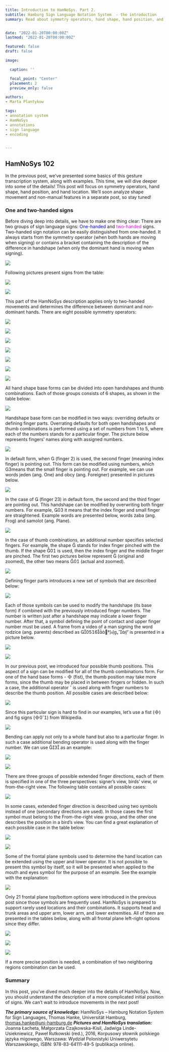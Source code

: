 ```yaml
---
title: Introduction to HamNoSys. Part 2.
subtitle: Hamburg Sign Language Notation System  - the introduction 
summary: Read about symmetry operators, hand shape, hand position, and hand location representation in HamNoSys.


date: "2022-01-20T00:00:00Z"
lastmod: "2022-01-20T00:00:00Z"

featured: false
draft: false

image:

  caption: ''

  focal_point: "Center"
  placement: 2
  preview_only: false

authors:
- Marta Plantykow

tags:
- annotation system
- HamNoSys
- annotations
- sign language
- encoding


---
```







## HamNoSys 102
In the previous post, we’ve presented some basics of this gesture transcription system, along with examples. This time, we will dive deeper into some of the details! This post will focus on symmetry operators, hand shape, hand position, and hand location. We’ll soon analyze shape movement and non-manual features in a separate post, so stay tuned!
### One and two-handed signs
Before diving deep into details, we have to make one thing clear: There are two groups of sign language signs: <span style="color:blue">One-handed</span> and <span style="color:magenta">two-handed</span> signs. Two-handed sign notation can be easily distinguished from one-handed. It always starts from the symmetry operator (when both hands are moving when signing) or contains a bracket containing the description of the difference in handshape (when only the dominant hand is moving when signing).

![](./post1.jpg)

Following pictures present signs from the table:

![](./post2.jpg)

![](./post3.jpg)

This part of the HamNoSys description applies only to two-handed movements and determines the difference between dominant and non-dominant hands. There are eight possible symmetry operators:

![](./post4.jpg)

![](./post5.jpg)

![](./post6.jpg)

![](./post7.jpg)

![](./post8.jpg)

![](./post9.jpg)

![](./post10.jpg)

All hand shape base forms can be divided into open handshapes and thumb combinations. Each of those groups consists of 6 shapes, as shown in the table below:

![](./post11.jpg)

Handshape base form can be modified in two ways: overriding defaults or defining finger parts. 
Overrating defaults for both open handshapes and thumb combinations is performed using a set of numbers from 1 to 5, where each of the numbers stands for a particular finger. The picture below represents fingers’ names along with assigned numbers.

![](./post12.jpg)

In default form, when  (finger 2) is used, the second finger (meaning index finger) is pointing out. This form can be modified using numbers, which means that the small finger is pointing out. For example, we can use words jeden (ang. One) and obcy (ang. Foreigner) presented in pictures below.

![](./post13.jpg)

In the case of  (finger 23) in default form, the second and the third finger are pointing out. This handshape can be modified by overwriting both finger numbers. For example,  it means that the index finger and small finger are straightened. Example words are presented below, words żaba (ang. Frog) and samolot (ang. Plane).

![](./post14.jpg)

In the case of thumb combinations, an additional number specifies selected fingers. For example, the shape  stands for index finger pinched with the thumb. If the shape  is used, then the index finger and the middle finger are pinched. The first two pictures below represent  (original and zoomed), the other two means  (actual and zoomed).

![](./post15.jpg)

Defining finger parts introduces a new set of symbols that are described below:

![](./post16.jpg)

Each of those symbols can be used to modify the handshape (its base form) if combined with the previously introduced finger numbers. The number is written just after a handshape may indicate a lower finger number. After that, a symbol defining the point of contact and upper finger number must be used. A frame from a video of a man signing the word rodzice (ang. parents) described as  is presented in a picture below.

![](./post17.jpg)

![](./post18.jpg)

In our previous post, we introduced four possible thumb positions. This aspect of a sign can be modified for all of the thumb combinations form.
For one of the hand base forms -  (fist), the thumb position may take more forms, since the thumb may be placed in between fingers or hidden. In such a case, the additional operator  is used along with finger numbers to describe the thumb position. All possible cases are described below:

![](./post19.jpg)


Since this particular sign is hard to find in our examples, let’s use a fist () and fig signs () from Wikipedia. 

![](./post20.jpg)

Bending can apply not only to a whole hand but also to a particular finger. In such a case additional bending operator is used along with the finger number. We can use  as an example:

![](./post21.jpg)

![](./post22.jpg)


There are three groups of possible extended finger directions, each of them is specified in one of the three perspectives: signer’s view, birds’ view, or from-the-right view. The following table contains all possible cases:

![](./post23.jpg)


In some cases, extended finger direction is described using two symbols instead of one (secondary directions are used). In those cases the first symbol must belong to the From-the-right view group, and the other one describes the position in a bird’s view. You can find a great explanation of each possible case in the table below:

![](./post24.jpg)

![](./post25.jpg)

Some of the frontal plane symbols used to determine the hand location can be extended using the upper and lower operator. It is not possible to present this symbol by itself, so it will be presented when applied to the mouth and eyes symbol for the purpose of an example. See the example with the explanation:

![](./post26.jpg)


Only 21 frontal plane top/bottom options were introduced in the previous post since those symbols are frequently used. HamNoSys is prepared to support rarely used locations and their combinations. It supports head and trunk areas and upper arm, lower arm, and lower extremities. All of them are presented in the tables below, along with all frontal plane left-right options since they differ. 

![](./post27.jpg)

![](./post28.jpg)

![](./post29.jpg)

If a more precise position is needed, a combination of two neighboring regions combination can be used.

### Summary
In this post, you’ve dived much deeper into the details of HamNoSys. Now, you should understand the description of a more complicated initial position of signs. We can’t wait to introduce movements in the next post!

***The primary source of knowledge:*** HamNoSys – Hamburg Notation System for Sign Languages, Thomas Hanke, Universität Hamburg, thomas.hanke@uni-hamburg.de
***Pictures and HamNoSys translation:*** Joanna Łacheta, Małgorzata Czajkowska-Kisil, Jadwiga Linde-Usiekniewicz, Paweł Rutkowski (red.), 2016, Korpusowy słownik polskiego języka migowego, Warszawa: Wydział Polonistyki Uniwersytetu Warszawskiego, ISBN: 978-83-64111-49-5 (publikacja online).

















































